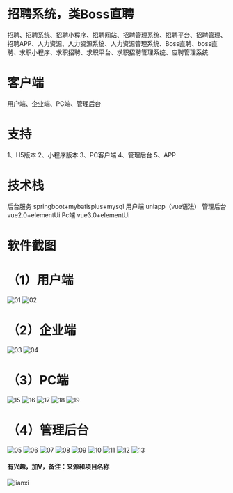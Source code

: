 
# 招聘系统，类Boss直聘

招聘、招聘系统、招聘小程序、招聘网站、招聘管理系统、招聘平台、招聘管理、招聘APP、人力资源、人力资源系统、人力资源管理系统、Boss直聘、boss直聘、求职小程序、求职招聘、求职平台、求职招聘管理系统、应聘管理系统

# 客户端

 用户端、企业端、PC端、管理后台

 # 支持

 1、H5版本
 2、小程序版本
 3、PC客户端
 4、管理后台
 5、APP

 # 技术栈

 后台服务 springboot+mybatisplus+mysql
用户端 uniapp（vue语法）
管理后台 vue2.0+elementUi
Pc端 vue3.0+elementUi

# 软件截图

# （1）用户端
![01](https://github.com/user-attachments/assets/fb879123-1c76-4036-ab02-5e6bd9cc1ee9)
![02](https://github.com/user-attachments/assets/d5c1761b-31b3-441e-b99b-894cba1f7023)

# （2）企业端
![03](https://github.com/user-attachments/assets/4f61e64b-b5f0-4892-beba-0e640c2a85a0)
![04](https://github.com/user-attachments/assets/3f4fb549-ec8d-493b-9594-49e38f755d52)

# （3）PC端
![15](https://github.com/user-attachments/assets/fa36071d-6a24-4774-88a2-0b8b2c6fe631)
![16](https://github.com/user-attachments/assets/7cdf5b53-493a-4914-8b4f-dc0f6ed226bf)
![17](https://github.com/user-attachments/assets/13c2b065-ff6a-47d5-8fa0-a82380b94012)
![18](https://github.com/user-attachments/assets/913164f9-885a-4674-8667-ac9bde416736)
![19](https://github.com/user-attachments/assets/ad9bc867-40ec-433f-93f6-e99bf245eb60)






# （4）管理后台

![05](https://github.com/user-attachments/assets/bdc48313-58a4-40ab-bb2f-87407185fced)
![06](https://github.com/user-attachments/assets/001cc8c1-84a6-428f-9220-8181dc4a3eca)
![07](https://github.com/user-attachments/assets/c10f60ef-fdc2-4d8a-a0a0-341e106a4256)
![08](https://github.com/user-attachments/assets/ac941131-c5fa-4e2c-add6-85585a13d6c7)
![09](https://github.com/user-attachments/assets/b8533806-6143-4bb8-8d32-5c2234b9f617)
![10](https://github.com/user-attachments/assets/da4c44fb-13ca-43f9-8221-fef39371a0f0)
![11](https://github.com/user-attachments/assets/ee50cdbf-1e2c-40cd-bdbc-252d72a4b266)
![12](https://github.com/user-attachments/assets/6cd1d402-0ee8-4e7a-95d3-a06ff0284eca)
![13](https://github.com/user-attachments/assets/d1eedc8f-1b4b-4654-8ca4-6cd614c5f4b7)
#### 有兴趣，加V，备注：来源和项目名称
![lianxi](https://github.com/user-attachments/assets/1fd839f7-7f7d-4af0-bd37-c74bc0bed58c)

















 

